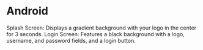 # Android
Splash Screen: Displays a gradient background with your logo in the center for 3 seconds.
Login Screen: Features a black background with a logo, username, and password fields, and a login button.
